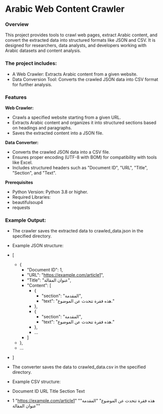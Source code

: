 # Arabic Web Content Crawler
### Overview
This project provides tools to crawl web pages, extract Arabic content, and convert the extracted data into structured formats like JSON and CSV. It is designed for researchers, data analysts, and developers working with Arabic datasets and content analysis.

### The project includes:

- A Web Crawler: Extracts Arabic content from a given website.
- Data Conversion Tool: Converts the crawled JSON data into CSV format for further analysis.

### Features

**Web Crawler:**
- Crawls a specified website starting from a given URL.
- Extracts Arabic content and organizes it into structured sections based on headings and paragraphs.
- Saves the extracted content into a JSON file.

**Data Converter:**
- Converts the crawled JSON data into a CSV file.
- Ensures proper encoding (UTF-8 with BOM) for compatibility with tools like Excel.
- Includes structured headers such as "Document ID", "URL", "Title", "Section", and "Text".

**Prerequisites**
- Python Version: Python 3.8 or higher.
- Required Libraries:
- beautifulsoup4
- requests

### Example Output:
- The crawler saves the extracted data to crawled_data.json in the specified directory.
- Example JSON structure:
- [
    - {
        - "Document ID": 1,
        - "URL": "https://example.com/article1",
        - "Title": "عنوان المقالة",
        - "Content": [
            - {
                - "section": "المقدمة",
                - "text": "هذه فقرة تتحدث عن الموضوع."
            - },
            - {
                - "section": "المقدمة",
                - "text": "هذه فقرة تتحدث عن الموضوع."
            - },
          - ...
        - ]
    - },
    - ...
- ]

- The converter saves the data to crawled_data.csv in the specified directory.
- Example CSV structure:
- Document ID              	URL	                     Title	     Section	      Text  
-    1         "https://example.com/article1"     "هذه فقرة تتحدث عن الموضوع"    "المقدمة"   "عنوان المقالة"
